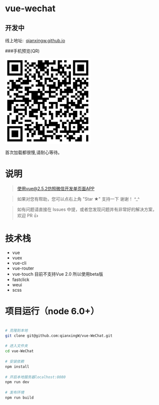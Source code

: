 # vue-wechat
## 开发中

线上地址:  [qianxingw.github.io](https://qianxingw.github.io/index.html)

###手机预览(QR)

  ![](./src/assets/code.png)
  
  首次加载都很慢,请耐心等待。

# 说明
>  使用vue@2.5.2仿照微信开发单页面APP

>  如果对您有帮助，您可以点右上角 "Star ★" 支持一下 谢谢！ ^_^

>  如有问题请直接在 Issues 中提，或者您发现问题并有非常好的解决方案，欢迎 PR 👍

# 技术栈  

  - vue
  - vuex
  - vue-cli
  - vue-router
  - vue-touch 目前不支持Vue 2.0  所以使用beta版
  - fastclick
  - weui
  - scss


# 项目运行（node 6.0+）

``` bash

# 克隆到本地
git clone git@github.com:qianxingW/vue-WeChat.git

# 进入文件夹
cd vue-WeChat

# 安装依赖
npm install

# 开启本地服务器localhost:8080
npm run dev

# 发布环境
npm run build
```
